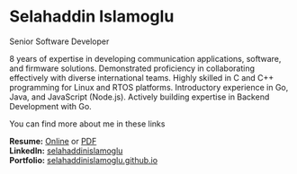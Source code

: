# Selahaddin Islamoglu

Senior Software Developer

8 years of expertise in developing communication applications, software, and firmware solutions. Demonstrated proficiency in collaborating effectively with diverse international teams. Highly skilled in C and C++ programming for Linux and RTOS platforms. Introductory experience in Go, Java, and JavaScript (Node.js). Actively building expertise in Backend Development with Go.

You can find more about me in these links

**Resume:** [Online](https://selahaddinislamoglu.github.io/resume) or [PDF](https://github.com/selahaddinislamoglu/resume/raw/master/Selahaddin-Islamoglu-Resume.pdf)  
**LinkedIn:** [selahaddinislamoglu](https://linkedin.com/in/selahaddinislamoglu)  
**Portfolio:** [selahaddinislamoglu.github.io](https://selahaddinislamoglu.github.io)  
